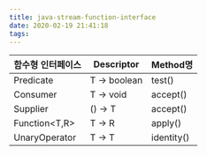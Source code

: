 ```yaml
---
title: java-stream-function-interface
date: 2020-02-19 21:41:18
tags:
---
```


| 함수형 인터페이스 | Descriptor | Method명| 
| ------------ | ----------- | ------ |
| Predicate<T> | T -> boolean| test() |
| Consumer<T>  | T -> void   | accept()|
| Supplier<T>  | () -> T     | accept()|
| Function<T,R> | T -> R     | apply() |
| UnaryOperator<T> | T -> T  | identity()|